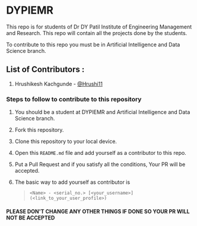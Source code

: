 # DYPIEMR
This repo is for students of Dr DY Patil Institute of Engineering Management and Research.
This repo will contain all the projects done by the students.

To contribute to this repo you must be in Artificial Intelligence and Data Science branch.

## List of Contributors : <br>
1. Hrushikesh Kachgunde - [@Hrushi11](https://github.com/Hrushi11)

### Steps to follow to contribute to this repository

1. You should be a student at DYPIEMR and Artificial Intelligence and Data Science branch.

2. Fork this repository.

3. Clone this repository to your local device.

4. Open this `README.md` file and add yourself as a contributor to this repo.

5. Put a Pull Request and if you satisfy all the conditions, Your PR will be accepted.

6. The basic way to add yourself as contributor is 
   > `<Name> - <serial_no.> [<your_username>](<link_to_your_user_profile>)`
   
#### PLEASE DON'T CHANGE ANY OTHER THINGS IF DONE SO YOUR PR WILL NOT BE ACCEPTED
